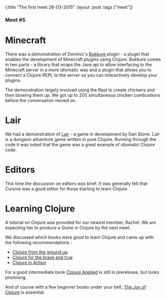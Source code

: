 {:title "The first meet 26-03-2015"
 :layout :post
 :tags  ["meet"]}

### Meet #5

# Minecraft

There was a demonstration of Dominic's [Bukkure](https://github.com/SevereOverfl0w/bukkure) plugin - a plugin that enables the development of Minecraft plugins using Clojure. Bukkure comes in two parts - a library that wraps the Java api to allow interfacing to the Minecraft server in a more idiomatic way and a plugin that allows you to connect a Clojure REPL to the server so you can interactively develop your plugins.

The demonstration largely involved using the Repl to create chickens and then blowing them up. We got up to 200 simultaneous chicken combustions before the conversation moved on.

# Lair

We had a demonstration of [Lair](https://github.com/danstone/lair) - a game in development by Dan Stone. Lair is a dungeon adventure game written in pure Clojure. Running through the code it was noted that the game was a great example of idiomatic Clojure code.

# Editors

This time the discussion on editors was brief. It was generally felt that Cursive was a good editor for those starting to learn Clojure.

# Learning Clojure

A tutorial on Clojure was provided for our newest member, Rachel. We are expecting her to produce a Quine in Clojure by the next meet.

We discussed which books were good to learn Clojure and came up with the following recommendations :

- [Clojure from the ground up](https://aphyr.com/posts/301-clojure-from-the-ground-up-welcome)
- [Clojure for the brave and true](http://www.braveclojure.com/)
- [Clojure in Action](http://www.manning.com/rathore2/)

For a good intermediate book [Clojure Applied](https://pragprog.com/book/vmclojeco/clojure-applied) is still in prerelease, but looks promising.

And of course with a few beginner books under your belt, [The Joy of Clojure](http://www.manning.com/fogus2/) is essential.



